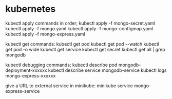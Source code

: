 # kubernetes

kubectl apply commands in order;
kubectl apply -f mongo-secret.yaml
kubectl apply -f mongo.yaml
kubectl apply -f mongo-configmap.yaml 
kubectl apply -f mongo-express.yaml

kubectl get commands:
kubectl get pod
kubectl get pod --watch
kubectl get pod -o wide
kubectl get service
kubectl get secret
kubectl get all | grep mongodb

kubectl debugging commands;
kubectl describe pod mongodb-deployment-xxxxxx
kubectl describe service mongodb-service
kubectl logs mongo-express-xxxxxx

give a URL to external service in minikube:
minikube service mongo-express-service
